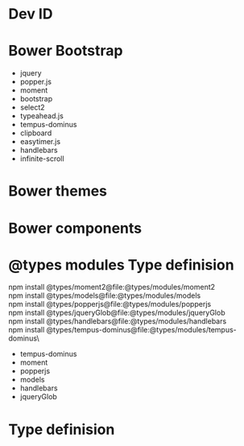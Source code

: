 # Dev ID

# Bower Bootstrap

- jquery
- popper.js
- moment
- bootstrap
- select2
- typeahead.js
- tempus-dominus
- clipboard
- easytimer.js
- handlebars
- infinite-scroll

# Bower themes

# Bower components

# @types modules Type definision

npm install @types/moment2@file:@types/modules/moment2\
npm install @types/models@file:@types/modules/models\
npm install @types/popperjs@file:@types/modules/popperjs\
npm install @types/jqueryGlob@file:@types/modules/jqueryGlob\
npm install @types/handlebars@file:@types/modules/handlebars\
npm install @types/tempus-dominus@file:@types/modules/tempus-dominus\

- tempus-dominus
- moment
- popperjs
- models
- handlebars
- jqueryGlob

# Type definision
